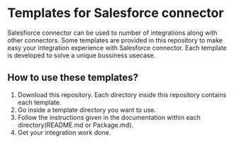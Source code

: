 # Templates for Salesforce connector

Salesfiorce connector can be used to number of integrations along with other connectors. Some templates are provided in this repository to make easy your integration experience with Salesforce connector. Each template is developed to solve a unique bussiness usecase.

## How to use these templates?
1. Download this repository. Each directory inside this repository contains each template.
2. Go inside a template directory you want to use.
3. Follow the instructions given in the documentation within each directory(README.md or Package.md).
4. Get your integration work done. 
